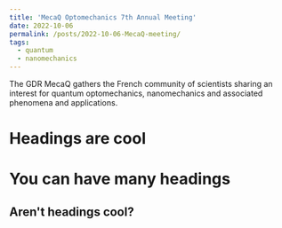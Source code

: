```yaml
---
title: 'MecaQ Optomechanics 7th Annual Meeting'
date: 2022-10-06
permalink: /posts/2022-10-06-MecaQ-meeting/
tags:
  - quantum
  - nanomechanics
---
```


The GDR MecaQ gathers the French community of scientists sharing an interest for quantum optomechanics, nanomechanics and associated phenomena and applications.

Headings are cool
======

You can have many headings
======

Aren't headings cool?
------
